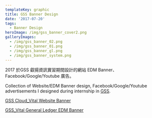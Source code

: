 ```yaml
---
templateKey: graphic
title: GSS Banner Design
date: '2017-07-20'
tags:
  - Banner Design
heroImage: /img/gss_banner_cover2.png
galleryImages:
  - /img/gss_banner_02.png
  - /img/gss_banner_01.png
  - /img/gss_banner_gl.png
  - /img/gss_banner_system.png
---
```

2017 於GSS 叡揚資訊實習期間設計的網站 EDM Banner、Facebook/Google/Youtube 廣告。

Collection of Website/EDM Banner design, Facebook/Google/Youtube advertisements I designed during internship in [GSS](https://www.gss.com.tw/).

[GSS Cloud_Vital Website Banner](https://www.gsscloud.com/tw/gss-cloud?server=1)

[GSS_Vital General Ledger EDM Banner](https://www.gsscloud.com/tw/gl-special-price)
